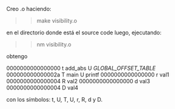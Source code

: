 Creo .o haciendo:

>>make visibility.o 

en el directorio donde está el source code
 luego, ejecutando:

>>nm visibility.o

obtengo 

0000000000000000 t add_abs
                 U _GLOBAL_OFFSET_TABLE_
000000000000002a T main
                 U printf
0000000000000000 r val1
0000000000000004 R val2
0000000000000000 d val3
0000000000000004 D val4


con los símbolos: t, U, T, U, r, R, d y D.
